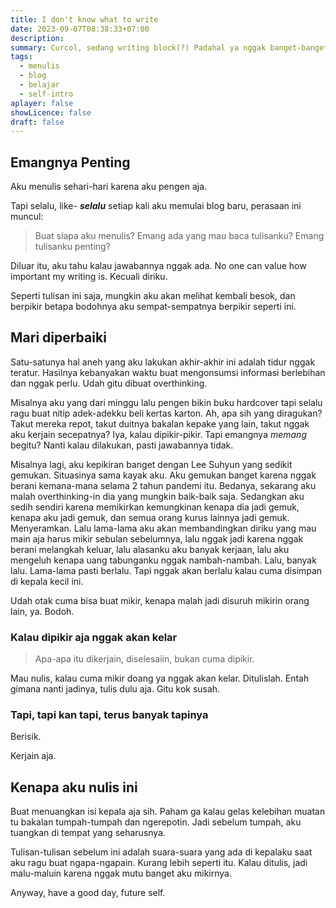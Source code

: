 ```yaml
---
title: I don't know what to write
date: 2023-09-07T08:38:33+07:00
description: 
summary: Curcol, sedang writing block(?) Padahal ya nggak banget-banget sih.
tags:
  - menulis
  - blog
  - belajar
  - self-intro
aplayer: false
showLicence: false
draft: false
---
```

## Emangnya Penting

Aku menulis sehari-hari karena aku pengen aja.

Tapi selalu, like- ***selalu*** setiap kali aku memulai blog baru, perasaan ini muncul:

> Buat siapa aku menulis? Emang ada yang mau baca tulisanku? Emang tulisanku penting?

Diluar itu, aku tahu kalau jawabannya nggak ada. No one can value how important my writing is. Kecuali diriku. 

Seperti tulisan ini saja, mungkin aku akan melihat kembali besok, dan berpikir betapa bodohnya aku sempat-sempatnya berpikir seperti ini.

## Mari diperbaiki

Satu-satunya hal aneh yang aku lakukan akhir-akhir ini adalah tidur nggak teratur. Hasilnya kebanyakan waktu buat mengonsumsi informasi berlebihan dan nggak perlu. Udah gitu dibuat overthinking. 

Misalnya aku yang dari minggu lalu pengen bikin buku hardcover tapi selalu ragu buat nitip adek-adekku beli kertas karton. Ah, apa sih yang diragukan? Takut mereka repot, takut duitnya bakalan kepake yang lain, takut nggak aku kerjain secepatnya? Iya, kalau dipikir-pikir. Tapi emangnya *memang* begitu? Nanti kalau dilakukan, pasti jawabannya tidak.

Misalnya lagi, aku kepikiran banget dengan Lee Suhyun yang sedikit gemukan. Situasinya sama kayak aku. Aku gemukan banget karena nggak berani kemana-mana selama 2 tahun pandemi itu. Bedanya, sekarang aku malah overthinking-in dia yang mungkin baik-baik saja. Sedangkan aku sedih sendiri karena memikirkan kemungkinan kenapa dia jadi gemuk, kenapa aku jadi gemuk, dan semua orang kurus lainnya jadi gemuk. Menyeramkan. Lalu lama-lama aku akan membandingkan diriku yang mau main aja harus mikir sebulan sebelumnya, lalu nggak jadi karena nggak berani melangkah keluar, lalu alasanku aku banyak kerjaan, lalu aku mengeluh kenapa uang tabunganku nggak nambah-nambah. Lalu, banyak lalu. Lama-lama pasti berlalu. Tapi nggak akan berlalu kalau cuma disimpan di kepala kecil ini. 

Udah otak cuma bisa buat mikir, kenapa malah jadi disuruh mikirin orang lain, ya. Bodoh.


### Kalau dipikir aja nggak akan kelar

> Apa-apa itu dikerjain, diselesaiin, bukan cuma dipikir.

Mau nulis, kalau cuma mikir doang ya nggak akan kelar. Ditulislah. Entah gimana nanti jadinya, tulis dulu aja. Gitu kok susah.

### Tapi, tapi kan tapi, terus banyak tapinya

Berisik. 

Kerjain aja.

## Kenapa aku nulis ini

Buat menuangkan isi kepala aja sih. Paham ga kalau gelas kelebihan muatan tu bakalan tumpah-tumpah dan ngerepotin. Jadi sebelum tumpah, aku tuangkan di tempat yang seharusnya.

Tulisan-tulisan sebelum ini adalah suara-suara yang ada di kepalaku saat aku ragu buat ngapa-ngapain. Kurang lebih seperti itu. Kalau ditulis, jadi malu-maluin karena nggak mutu banget aku mikirnya. 

Anyway, have a good day, future self.


